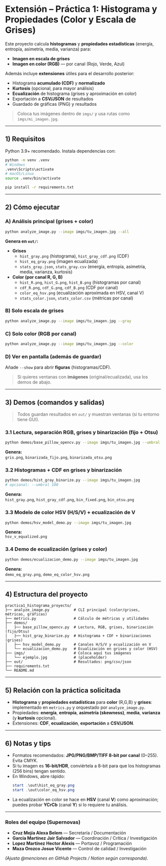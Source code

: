# Extensión – Práctica 1: Histograma y Propiedades (Color y Escala de Grises)

Este proyecto calcula **histogramas** y **propiedades estadísticas** (energía, entropía, asimetría, media, varianza) para:
- **Imagen en escala de grises**
- **Imagen en color (RGB)** — por canal (Rojo, Verde, Azul)

Además incluye **extensiones** útiles para el desarrollo posterior:
- Histograma **acumulado (CDF)** y **normalizado**
- **Kurtosis** (opcional, para mayor análisis)
- **Ecualización** de histograma (grises y aproximación en color)
- Exportación a **CSV/JSON** de resultados
- Guardado de gráficas (PNG) y resultados

> Coloca tus imágenes dentro de `imgs/` y usa rutas como `imgs/mi_imagen.jpg`.

---

## 1) Requisitos

Python 3.9+ recomendado. Instala dependencias con:

```bash
python -m venv .venv
# Windows
.venv\Scripts\activate
# macOS/Linux
source .venv/bin/activate

pip install -r requirements.txt
```

---

## 2) Cómo ejecutar

### A) Análisis principal (grises + color)
```bash
python analyze_image.py --image imgs/tu_imagen.jpg --all
```
**Genera en `out/`:**
- **Grises**
  - `hist_gray.png` (histograma), `hist_gray_cdf.png` (CDF)
  - `hist_eq_gray.png` (imagen ecualizada)
  - `stats_gray.json`, `stats_gray.csv` (energía, entropía, asimetría, media, varianza, kurtosis)
- **Color (por canal R, G, B)**
  - `hist_R.png`, `hist_G.png`, `hist_B.png` (histogramas por canal)
  - `cdf_R.png`, `cdf_G.png`, `cdf_B.png` (CDF por canal)
  - `color_eq_hsv.png` (ecualización aproximada en HSV, canal V)
  - `stats_color.json`, `stats_color.csv` (métricas por canal)

### B) Solo **escala de grises**
```bash
python analyze_image.py --image imgs/tu_imagen.jpg --gray
```

### C) Solo **color (RGB por canal)**
```bash
python analyze_image.py --image imgs/tu_imagen.jpg --color
```

### D) Ver en pantalla (además de guardar)
Añade `--show` para abrir **figuras** (histogramas/CDF).
> Si quieres ventanas con **imágenes** (original/ecualizada), usa los demos de abajo.

---

## 3) Demos (comandos y salidas)

> Todos guardan resultados en `out/` y muestran ventanas (si tu entorno tiene GUI).

### 3.1 Lectura, separación **RGB**, **grises** y **binarización** (fijo + Otsu)
```bash
python demos/base_pillow_opencv.py --image imgs/tu_imagen.jpg --umbral 128
```
**Genera:**  
`gris.png`, `binarizada_fijo.png`, `binarizada_otsu.png`

### 3.2 **Histogramas + CDF** en grises y **binarización**
```bash
python demos/hist_gray_binarize.py --image imgs/tu_imagen.jpg
# opcional: --umbral 100
```
**Genera:**  
`hist_gray.png`, `hist_gray_cdf.png`, `bin_fixed.png`, `bin_otsu.png`

### 3.3 Modelo de color **HSV** (H/S/V) + ecualización de **V**
```bash
python demos/hsv_model_demo.py --image imgs/tu_imagen.jpg
```
**Genera:**  
`hsv_v_equalized.png`

### 3.4 Demo de **ecualización** (grises y color)
```bash
python demos/ecualizacion_demo.py --image imgs/tu_imagen.jpg
```
**Genera:**  
`demo_eq_gray.png`, `demo_eq_color_hsv.png`

---

## 4) Estructura del proyecto

```
practica1_histograma_proyecto/
├── analyze_image.py           # CLI principal (color/grises, métricas, gráficas)
├── metrics.py                 # Cálculo de métricas y utilidades
├── demos/
│   ├── base_pillow_opencv.py  # Lectura, RGB, grises, binarización (fijo/Otsu)
│   ├── hist_gray_binarize.py  # Histograma + CDF + binarizaciones (grises)
│   ├── hsv_model_demo.py      # Canales H/S/V y ecualización en V
│   └── ecualizacion_demo.py   # Ecualización en grises y color (HSV)
├── imgs/                      # Coloca aquí tus imágenes
│   └── ejemplo.jpg            # (placeholder)
├── out/                       # Resultados: png/csv/json
├── requirements.txt
└── README.md
```

---

## 5) Relación con la práctica solicitada

- **Histograma** y **propiedades estadísticas** para **color** (R,G,B) y **grises**: implementado en `metrics.py` y orquestado por `analyze_image.py`.
- Propiedades: **energía**, **entropía**, **asimetría (skewness)**, **media**, **varianza** (y **kurtosis** opcional).
- Extensiones: **CDF**, **ecualización**, **exportación** a **CSV/JSON**.

---

## 6) Notas y tips

- Formatos recomendados: **JPG/PNG/BMP/TIFF 8-bit por canal** (0–255). Evita CMYK.
- Si tu imagen es **16-bit/HDR**, conviértela a 8-bit para que los histogramas (256 bins) tengan sentido.
- En Windows, abre rápido:  
  ```powershell
  start .\out\hist_eq_gray.png
  start .\out\color_eq_hsv.png
  ```
- La ecualización en color se hace en **HSV** (canal **V**) como aproximación; puedes probar **YCrCb** (canal **Y**) si lo requiere tu análisis.

---

### Roles del equipo (Supernovas)

- **Cruz Mejía Alexa Belem** — Secretaría / Documentación
- **García Martínez Jair Salvador** — Coordinación / Crítica / Investigación
- **Lopez Martínez Hector Alexis** — Portavoz / Programación
- **Maza Orozco Josue Vicente** — Control de calidad / Investigación

*(Ajusta @menciones en GitHub Projects / Notion según corresponda).*

